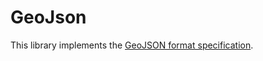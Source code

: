 # GeoJson

This library implements the
[GeoJSON format specification](http://www.geojson.org/geojson-spec.html).

